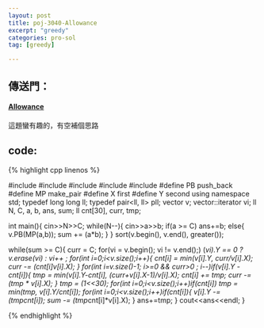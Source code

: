 ```yaml
---
layout: post
title: poj-3040-Allowance
excerpt: "greedy"
categories: pro-sol
tag: [greedy]

---
```


## 傳送門：

#### [Allowance](http://poj.org/problem?id=3040)

這題蠻有趣的，有空補個思路

## code:

{% highlight cpp linenos %}

#include <iostream>
#include <functional>
#include <vector>
#include <algorithm>
#include <utility>
#define PB push_back
#define MP make_pair
#define X first
#define Y second
using namespace std;
typedef long long ll;
typedef pair<ll, ll> pll;
vector<pll> v;
vector<pll>::iterator vi;
ll N, C, a, b, ans, sum;
ll cnt[30], curr, tmp;

int main(){
  cin>>N>>C;
  while(N--){
    cin>>a>>b;
    if(a >= C) ans+=b;
    else{
      v.PB(MP(a,b));
      sum += (a*b);
    }
  }
  sort(v.begin(), v.end(), greater<pll>());

  while(sum >= C){
    curr = C;
    for(vi = v.begin(); vi != v.end();)
      (*vi).Y == 0 ? v.erase(vi) : vi++ ;
    for(int i=0;i<v.size();i++){
      cnt[i] = min(v[i].Y, curr/v[i].X);
      curr -= (cnt[i]*v[i].X);
    }
    for(int i=v.size()-1; i>=0 && curr>0 ; i--)if(v[i].Y - cnt[i]){
      tmp = min(v[i].Y-cnt[i], (curr+v[i].X-1)/v[i].X);
      cnt[i] += tmp;
      curr -= (tmp * v[i].X);
    }
    tmp = (1<<30);
    for(int i=0;i<v.size();i++)if(cnt[i])
      tmp = min(tmp, v[i].Y/cnt[i]);
    for(int i=0;i<v.size();i++)if(cnt[i]){
      v[i].Y -= (tmp*cnt[i]);
      sum -= (tmp*cnt[i]*v[i].X);
    }
    ans+=tmp;
  }
  cout<<ans<<endl;
}

{% endhighlight %}

